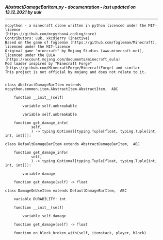 ***AbstractDamageBarItem.py - documentation - last updated on 13.12.2021 by uuk***
___

    mcpython - a minecraft clone written in python licenced under the MIT-licence 
    (https://github.com/mcpython4-coding/core)
    Contributors: uuk, xkcdjerry (inactive)
    Based on the game of fogleman (https://github.com/fogleman/Minecraft), licenced under the MIT-licence
    Original game "minecraft" by Mojang Studios (www.minecraft.net), licenced under the EULA
    (https://account.mojang.com/documents/minecraft_eula)
    Mod loader inspired by "Minecraft Forge" (https://github.com/MinecraftForge/MinecraftForge) and similar
    This project is not official by mojang and does not relate to it.


    class AbstractDamageBarItem extends mcpython.common.item.AbstractItem.AbstractItem,  ABC

        function __init__(self)

            variable self.unbreakable

            variable self.unbreakable

        function get_damage_info(
                self,
                ) -> typing.Optional[typing.Tuple[float, typing.Tuple[int, int, int]]]:

    class DefaultDamageBarItem extends AbstractDamageBarItem,  ABC

        function get_damage_info(
                self,
                ) -> typing.Optional[typing.Tuple[float, typing.Tuple[int, int, int]]]:

            variable damage

        function get_damage(self) -> float

    class DamageOnUseItem extends DefaultDamageBarItem,  ABC

        variable DURABILITY: int

        function __init__(self)

            variable self.damage

        function get_damage(self) -> float

        function on_block_broken_with(self, itemstack, player, block)